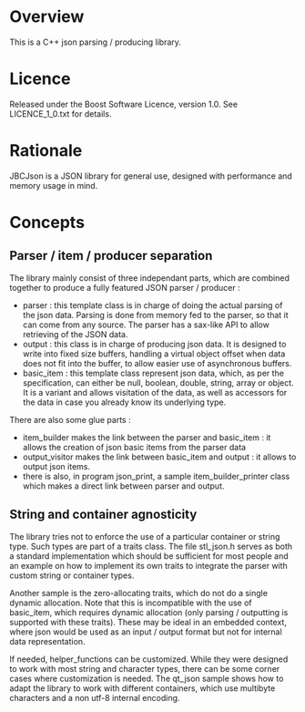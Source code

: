 # Overview

This is a C++ json parsing / producing library.

# Licence

Released under the Boost Software Licence, version 1.0. See LICENCE_1_0.txt for
details.

# Rationale

JBCJson is a JSON library for general use, designed with performance and 
memory usage in mind.

# Concepts

## Parser / item / producer separation

The library mainly consist of three independant parts, which are combined 
together to produce a fully featured JSON parser / producer :

 * parser : this template class is in charge of doing the actual parsing of
   the json data. Parsing is done from memory fed to the parser, so that it
   can come from any source. The parser has a sax-like API to allow retrieving
   of the JSON data. 
 * output : this class is in charge of producing json data. It is designed to
   write into fixed size buffers, handling a virtual object offset when data
   does not fit into the buffer, to allow easier use of asynchronous buffers.
 * basic_item : this template class represent json data, which, as per the
   specification, can either be null, boolean, double, string, array or
   object. It is a variant and allows visitation of the data, as well as
   accessors for the data in case you already know its underlying type.

There are also some glue parts :

 * item_builder makes the link between the parser and basic_item : it allows
   the creation of json basic items from the parser data
 * output_visitor makes the link between basic_item and output : it allows
   to output json items.
 * there is also, in program json_print, a sample item_builder_printer class
   which makes a direct link between parser and output.

## String and container agnosticity

The library tries not to enforce the use of a particular container or string
type. Such types are part of a traits class. The file stl_json.h serves as
both a standard implementation which should be sufficient for most people
and an example on how to implement its own traits to integrate the parser
with custom string or container types.

Another sample is the zero-allocating traits, which do not do a single
dynamic allocation. Note that this is incompatible with the use of basic_item,
which requires dynamic allocation (only parsing / outputting is supported with
these traits). These may be ideal in an embedded context, where json would be
used as an input / output format but not for internal data representation.

If needed, helper_functions can be customized. While they were designed to
work with most string and character types, there can be some corner cases
where customization is needed. The qt_json sample shows how to adapt the
library to work with different containers, which use multibyte characters
and a non utf-8 internal encoding.
